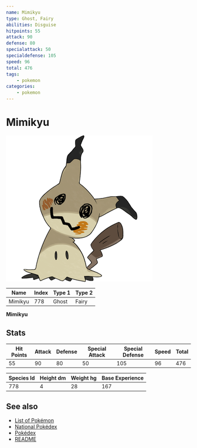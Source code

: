 ```yaml
---
name: Mimikyu
type: Ghost, Fairy
abilities: Disguise
hitpoints: 55
attack: 90
defense: 80
specialattack: 50
specialdefense: 105
speed: 96
total: 476
tags:
    - pokemon
categories:
    - pokemon
---
```


# Mimikyu


![Mimikyu](images/778.png)

| **Name** | **Index** | **Type 1** | **Type 2** |
|----|----|----|----|
| Mimikyu | 778 | Ghost | Fairy  |

**Mimikyu** 


## Stats

| **Hit Points** | **Attack** | **Defense** | **Special Attack** | **Special Defense** | **Speed** | **Total** |
|----------------|------------|-------------|--------------------|---------------------|-----------|-----------|
| 55 | 90 | 80 | 50 | 105 | 96 | 476 |


| **Species Id** | **Height dm** | **Weight hg** | **Base Experience** |
|----------------|------------|------------|---------------------|
| 778 | 4 | 28 | 167 |

## See also

- [List of Pokémon](../pokemon.md)
- [National Pokédex](../national_pokedex.md)
- [Pokédex](../pokedex.md)
- [README](../README.md)
